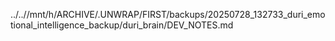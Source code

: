 ../..//mnt/h/ARCHIVE/.UNWRAP/FIRST/backups/20250728_132733_duri_emotional_intelligence_backup/duri_brain/DEV_NOTES.md